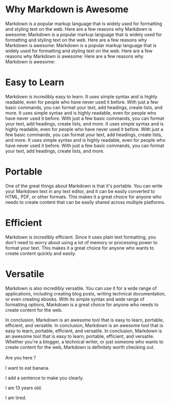 # Why Markdown is Awesome
Markdown is a popular markup language that is widely used for formatting and styling text on the web. Here are a few reasons why Markdown is awesome: Markdown is a popular markup language that is widely used for formatting and styling text on the web. Here are a few reasons why Markdown is awesome: Markdown is a popular markup language that is widely used for formatting and styling text on the web. Here are a few reasons why Markdown is awesome: Here are a few reasons why Markdown is awesome:

# Easy to Learn
Markdown is incredibly easy to learn. It uses simple syntax and is highly readable, even for people who have never used it before. With just a few basic commands, you can format your text, add headings, create lists, and more. It uses simple syntax and is highly readable, even for people who have never used it before. With just a few basic commands, you can format your text, add headings, create lists, and more. It uses simple syntax and is highly readable, even for people who have never used it before. With just a few basic commands, you can format your text, add headings, create lists, and more. It uses simple syntax and is highly readable, even for people who have never used it before. With just a few basic commands, you can format your text, add headings, create lists, and more.

# Portable
One of the great things about Markdown is that it's portable. You can write your Markdown text in any text editor, and it can be easily converted to HTML, PDF, or other formats. This makes it a great choice for anyone who needs to create content that can be easily shared across multiple platforms.

# Efficient
Markdown is incredibly efficient. Since it uses plain text formatting, you don't need to worry about using a lot of memory or processing power to format your text. This makes it a great choice for anyone who wants to create content quickly and easily.

# Versatile
Markdown is also incredibly versatile. You can use it for a wide range of applications, including creating blog posts, writing technical documentation, or even creating ebooks. With its simple syntax and wide range of formatting options, Markdown is a great choice for anyone who needs to create content for the web.

In conclusion, Markdown is an awesome tool that is easy to learn, portable, efficient, and versatile. In conclusion, Markdown is an awesome tool that is easy to learn, portable, efficient, and versatile. In conclusion, Markdown is an awesome tool that is easy to learn, portable, efficient, and versatile. Whether you're a blogger, a technical writer, or just someone who wants to create content for the web, Markdown is definitely worth checking out.

Are you here？

I want to eat banana.

I add a sentence to make you clearly.

I am 13 years old.

I am tired.